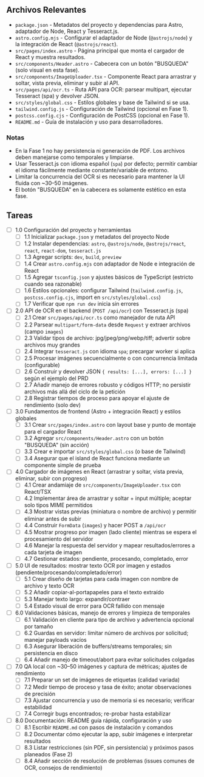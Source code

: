 ## Archivos Relevantes

- `package.json` - Metadatos del proyecto y dependencias para Astro, adaptador de Node, React y Tesseract.js.
- `astro.config.mjs` - Configurar el adaptador de Node (`@astrojs/node`) y la integración de React (`@astrojs/react`).
- `src/pages/index.astro` - Página principal que monta el cargador de React y muestra resultados.
- `src/components/Header.astro` - Cabecera con un botón "BUSQUEDA" (solo visual en esta fase).
- `src/components/ImageUploader.tsx` - Componente React para arrastrar y soltar, vista previa, eliminar y subir al API.
- `src/pages/api/ocr.ts` - Ruta API para OCR: parsear multipart, ejecutar Tesseract (spa) y devolver JSON.
- `src/styles/global.css` - Estilos globales y base de Tailwind si se usa.
- `tailwind.config.js` - Configuración de Tailwind (opcional en Fase 1).
- `postcss.config.cjs` - Configuración de PostCSS (opcional en Fase 1).
- `README.md` - Guía de instalación y uso para desarrolladores.

### Notas

- En la Fase 1 no hay persistencia ni generación de PDF. Los archivos deben manejarse como temporales y limpiarse.
- Usar Tesseract.js con idioma español (`spa`) por defecto; permitir cambiar el idioma fácilmente mediante constante/variable de entorno.
- Limitar la concurrencia del OCR si es necesario para mantener la UI fluida con ~30–50 imágenes.
- El botón "BUSQUEDA" en la cabecera es solamente estético en esta fase.

## Tareas

- [ ] 1.0 Configuración del proyecto y herramientas
  - [ ] 1.1 Inicializar `package.json` y metadatos del proyecto Node
  - [ ] 1.2 Instalar dependencias: `astro`, `@astrojs/node`, `@astrojs/react`, `react`, `react-dom`, `tesseract.js`
  - [ ] 1.3 Agregar scripts: `dev`, `build`, `preview`
  - [ ] 1.4 Crear `astro.config.mjs` con adaptador de Node e integración de React
  - [ ] 1.5 Agregar `tsconfig.json` y ajustes básicos de TypeScript (estricto cuando sea razonable)
  - [ ] 1.6 Estilos opcionales: configurar Tailwind (`tailwind.config.js`, `postcss.config.cjs`, import en `src/styles/global.css`)
  - [ ] 1.7 Verificar que `npm run dev` inicia sin errores

- [ ] 2.0 API de OCR en el backend (`POST /api/ocr`) con Tesseract.js (spa)
  - [ ] 2.1 Crear `src/pages/api/ocr.ts` como manejador de ruta API
  - [ ] 2.2 Parsear `multipart/form-data` desde `Request` y extraer archivos (campo `images`)
  - [ ] 2.3 Validar tipos de archivo: jpg/jpeg/png/webp/tiff; advertir sobre archivos muy grandes
  - [ ] 2.4 Integrar `tesseract.js` con idioma `spa`; precargar worker si aplica
  - [ ] 2.5 Procesar imágenes secuencialmente o con concurrencia limitada (configurable)
  - [ ] 2.6 Construir y devolver JSON `{ results: [...], errors: [...] }` según el ejemplo del PRD
  - [ ] 2.7 Añadir manejo de errores robusto y códigos HTTP; no persistir archivos más allá del ciclo de la petición
  - [ ] 2.8 Registrar tiempos de proceso para apoyar el ajuste de rendimiento (solo dev)

- [ ] 3.0 Fundamentos de frontend (Astro + integración React) y estilos globales
  - [ ] 3.1 Crear `src/pages/index.astro` con layout base y punto de montaje para el cargador React
  - [ ] 3.2 Agregar `src/components/Header.astro` con un botón "BUSQUEDA" (sin acción)
  - [ ] 3.3 Crear e importar `src/styles/global.css` (o base de Tailwind)
  - [ ] 3.4 Asegurar que el island de React funciona mediante un componente simple de prueba

- [ ] 4.0 Cargador de imágenes en React (arrastrar y soltar, vista previa, eliminar, subir con progreso)
  - [ ] 4.1 Crear andamiaje de `src/components/ImageUploader.tsx` con React/TSX
  - [ ] 4.2 Implementar área de arrastrar y soltar + input múltiple; aceptar solo tipos MIME permitidos
  - [ ] 4.3 Mostrar vistas previas (miniatura o nombre de archivo) y permitir eliminar antes de subir
  - [ ] 4.4 Construir `FormData` (`images`) y hacer POST a `/api/ocr`
  - [ ] 4.5 Mostrar progreso por imagen (lado cliente) mientras se espera el procesamiento del servidor
  - [ ] 4.6 Manejar la respuesta del servidor y mapear resultados/errores a cada tarjeta de imagen
  - [ ] 4.7 Gestionar estados: pendiente, procesando, completado, error

- [ ] 5.0 UI de resultados: mostrar texto OCR por imagen y estados (pendiente/procesando/completado/error)
  - [ ] 5.1 Crear diseño de tarjetas para cada imagen con nombre de archivo y texto OCR
  - [ ] 5.2 Añadir copiar-al-portapapeles para el texto extraído
  - [ ] 5.3 Manejar texto largo: expandir/contraer
  - [ ] 5.4 Estado visual de error para OCR fallido con mensaje

- [ ] 6.0 Validaciones básicas, manejo de errores y limpieza de temporales
  - [ ] 6.1 Validación en cliente para tipo de archivo y advertencia opcional por tamaño
  - [ ] 6.2 Guardas en servidor: limitar número de archivos por solicitud; manejar payloads vacíos
  - [ ] 6.3 Asegurar liberación de buffers/streams temporales; sin persistencia en disco
  - [ ] 6.4 Añadir manejo de timeout/abort para evitar solicitudes colgadas

- [ ] 7.0 QA local con ~30–50 imágenes y captura de métricas; ajustes de rendimiento
  - [ ] 7.1 Preparar un set de imágenes de etiquetas (calidad variada)
  - [ ] 7.2 Medir tiempo de proceso y tasa de éxito; anotar observaciones de precisión
  - [ ] 7.3 Ajustar concurrencia y uso de memoria si es necesario; verificar estabilidad
  - [ ] 7.4 Corregir bugs encontrados; re-probar hasta estabilizar

- [ ] 8.0 Documentación: README guía rápida, configuración y uso
  - [ ] 8.1 Escribir `README.md` con pasos de instalación y comandos
  - [ ] 8.2 Documentar cómo ejecutar la app, subir imágenes e interpretar resultados
  - [ ] 8.3 Listar restricciones (sin PDF, sin persistencia) y próximos pasos planeados (Fase 2)
  - [ ] 8.4 Añadir sección de resolución de problemas (issues comunes de OCR, consejos de rendimiento)

